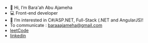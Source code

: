 
- 👋 Hi, I’m Bara'ah Abu Ajameha
- 💻 Front-end developer 
- 👀 I’m interested in C#/ASP.NET, Full-Stack (.NET and AngularJS)!
-  To communicate : baraaajameha@gmail.com 
- [leetCode](https://leetcode.com/Baraah_Ajameha/)
- [linkedin](https://www.linkedin.com/in/bara-ah-abu-ajameha-966824251)


<!--
**BaraaAJameha/BaraaAJameha** is a ✨ _special_ ✨ repository because its `README.md` (this file) appears on your GitHub profile.

Here are some ideas to get you started:

- 🔭 I’m currently working on ...
- 🌱 I’m currently learning ...
- 👯 I’m looking to collaborate on ...
- 🤔 I’m looking for help with ...
- 💬 Ask me about ...
- 📫 How to reach me: ...
- 😄 Pronouns: ...
- ⚡ Fun fact: ...
-->
